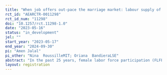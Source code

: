 ```yaml
---
title: "When job offers out-pace the marriage market: labour supply of college educated women in Pakistan "
rct_id: "AEARCTR-0011298"
rct_id_num: "11298"
doi: "10.1257/rct.11298-1.0"
date: "2023-05-16"
status: "in_development"
jel: ""
start_year: "2023-05-17"
end_year: "2024-09-30"
pi: "Amen Jalal"
pi_other: "Nina  RoussilleMIT; Oriana  BandieraLSE"
abstract: "In the past 25 years, female labor force participation (FLFP) of college-educated women in Pakistan has remained stagnant at 33% even though gender gaps in college-education are narrowing. In this project, we measure and track over time the beliefs and realized labor market decisions of thousands of students graduating from Pakistan’s largest (public) university. In addition, we provide a random subset of male and female students a range of monetary incentives to encourage them to apply to jobs within 1 month of graduation. We then track students’ labor market outcomes post-intervention to test whether early job applications increase the LFP of treated female students relative to control female students, as well as treated and control male students. This is motivated by a series of focus groups and baseline surveys with college students that we conducted, which revealed that most students in our context do not start applying to jobs until a few months after graduation, and typically underestimate how long it will take them to find a job. However, women start receiving marriage offers shortly after graduating. When marriage offers outpace the arrival of job offers, women’s likelihood of participating in the labor force may decline. Therefore, the goal of this study is to understand whether encouraging female students to apply to jobs right after graduation increases their likelihood of LFP. "
layout: registration
---
```


